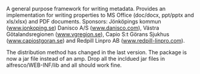 A general purpose framework for writing metadata. Provides an implementation for writing properties to MS Office (doc/docx, ppt/pptx and xls/xlsx) and PDF documents. Sponsors: Jönköpings kommun (www.jonkoping.se) Danisco A/S (www.danisco.com), Västra Götalandsregionen (www.vgregion.se), Capio S:t Görans Sjukhus (www.capiostgoran.se) and Redpill Linpro AB (www.redpill-linpro.com).

The distribution method has changed in the last version. The package is now a jar file instead of an amp. Drop all the incldued jar files in alfresco/WEB-INF/lib and all should work fine.